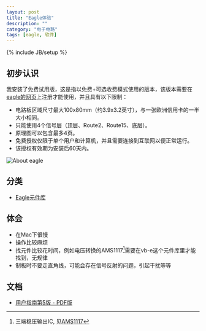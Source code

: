 ```yaml
---
layout: post
title: "Eagle体验"
description: ""
category: "电子电路"
tags: [eagle, 软件]
---
```

{% include JB/setup %}

## 初步认识

我安装了免费试用版，这是指以免费+可选收费模式使用的版本，该版本需要在[eagle的网页](http://www.element-14.com/eagle-freemium)上注册才能使用，并且具有以下限制：

* 电路板区域尺寸最大100x80mm（约3.9x3.2英寸），与一张欧洲信用卡的一半大小相同。
* 只能使用4个信号层（顶层、Route2、Route15、底层）。
* 原理图可以包含最多4页。
* 免费授权仅限于单个用户和计算机，并且需要连接到互联网以便正常运行。
* 该授权有效期为安装后60天内。

![About eagle](http://ww1.sinaimg.cn/large/a74eed94jw1e0gjm1wn3zj.jpg) 

## 分类

* [Eagle元件库](eagle-library.html)

## 体会

* 在Mac下很慢
* 操作比较麻烦
* 找元件比较花时间，例如电压转换的AMS1117[^ams1117]需要在vb-e这个元件库里才能找到，无规律
* 制板时不要走直角线，可能会存在信号反射的问题，引起干扰等等

## 文档

* [用户指南第5版 - PDF版](http://eagle.timll.com/down/manual/EAGLE_UserGuide.pdf)

[^ams1117]: 三端稳压输出IC, 见[AMS1117](ams1117.html)
